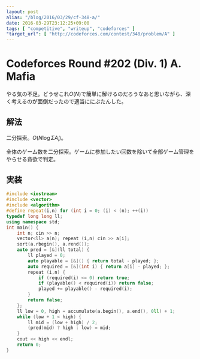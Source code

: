 ```yaml
---
layout: post
alias: "/blog/2016/03/29/cf-348-a/"
date: 2016-03-29T23:12:25+09:00
tags: [ "competitive", "writeup", "codeforces" ]
"target_url": [ "http://codeforces.com/contest/348/problem/A" ]
---
```


# Codeforces Round #202 (Div. 1) A. Mafia

やる気の不足。どうせこれ$O(N)$で簡単に解けるのだろうなあと思いながら、深く考えるのが面倒だったので適当ににぶたんした。

## 解法

二分探索。$O(N\log \Sigma A_i)$。

全体のゲーム数を二分探索。ゲームに参加したい回数を除いて全部ゲーム管理をやらせる貪欲で判定。

## 実装

``` c++
#include <iostream>
#include <vector>
#include <algorithm>
#define repeat(i,n) for (int i = 0; (i) < (n); ++(i))
typedef long long ll;
using namespace std;
int main() {
    int n; cin >> n;
    vector<ll> a(n); repeat (i,n) cin >> a[i];
    sort(a.rbegin(), a.rend());
    auto pred = [&](ll total) {
        ll played = 0;
        auto playable = [&]() { return total - played; };
        auto required = [&](int i) { return a[i] - played; };
        repeat (i,n) {
            if (required(i) <= 0) return true;
            if (playable() < required(i)) return false;
            played += playable() - required(i);
        }
        return false;
    };
    ll low = 0, high = accumulate(a.begin(), a.end(), 0ll) + 1;
    while (low + 1 < high) {
        ll mid = (low + high) / 2;
        (pred(mid) ? high : low) = mid;
    }
    cout << high << endl;
    return 0;
}
```
